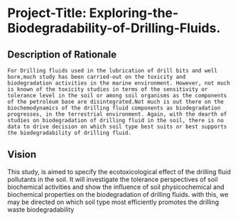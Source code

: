 # Project-Title: Exploring-the-Biodegradability-of-Drilling-Fluids.
## Description of Rationale
    For Drilling fluids used in the lubrication of drill bits and well bore,much study has been carried-out on the toxicity and biodegradation activities in the marine environment. However, not much is known of the toxicity studies in terms of the sensitivity or tolerance level in the soil or among soil organisms as the components of the petroleum base are disintegrated.Not much is out there on the biochemodynamics of the drilling fluid components as biodegradation progresses, in the terrestrial environment. Again, with the dearth of studies on biodegradation of drilling fluid in the soil, there is no data to drive decision on which soil type best suits or best supports the biodegradability of drilling fluid. 

## Vision 
This study, is aimed to specify the ecotoxicological effect of the drilling fluid pollutants in the soil. It will investigate the tolerance perspectives of soil biochemical activities and show the influence of soil physicochemical and biochemical properties on the biodegradation of drilling fluids.
with this, we may be directed on which soil type most efficiently promotes the drilling waste biodegradability